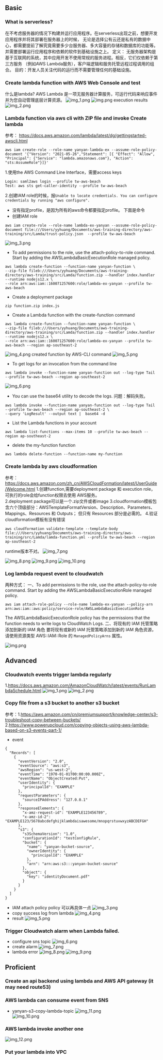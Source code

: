 ## Basic  
### What is serverless?  
在不考虑服务器的情况下构建并运行应用程序。在serverless出现之前，想要开发应用程序并将其部署在服务器上的时候，
无论是选择公有云还是私有的数据中心，都需要提前了解究竟需要多少台服务器、多大容量的存储和数据库的功能等。
并需要部署运行应用程序和依赖的软件到基础设施之上。
定义： 无服务器架构是基于互联网的系统，其中应用开发不使用常规的服务进程。相反，它们仅依赖于第三方服务
（例如AWS Lambda服务），客户端逻辑和服务托管远程过程调用的组合。
目的：开发人员关注代码的运行而不需要管理任何的基础设施。

### Create lambda function with AWS Web Console and test
什么是lambda?
AWS Lambda 是一项无服务器计算服务，可运行代码来响应事件并为您自动管理底层计算资源。
![img_1.png](img/img_1.png)
![img.png](img/img.png)
execution results
![img_2.png](img/img_2.png)

### Lambda function via aws cli with ZIP file and invoke Create lambda
参考：
https://docs.aws.amazon.com/lambda/latest/dg/gettingstarted-awscli.html
```
aws iam create-role --role-name yanyan-lambda-ex --assume-role-policy-document '{"Version": "2021-05-26","Statement": [{ "Effect": "Allow", "Principal": {"Service": "lambda.amazonaws.com"}, "Action": "sts:AssumeRole"}]}'
```
1.使用the AWS Command Line Interface，需要access keys
```
Login: saml2aws login --profile tw-aws-beach
Test: aws sts get-caller-identity --profile tw-aws-beach
```
2.创建IAM role的时候，报`Unable to locate credentials. You can configure credentials by running "aws configure".`  
- 没有指定profile，是因为所有的aws命令都要指定profile。
下面是命令
- 创建IAM role  
```
aws iam create-role --role-name lambda-ex-yanyan --assume-role-policy-document file:///Users/yyhuang/Documents/aws-training-directory/aws-training/src/Lamda/trust-policy.json  --profile tw-aws-beach
```
![img_3.png](img/img_3.png)
- To add permissions to the role, use the attach-policy-to-role command. Start by 
  adding the AWSLambdaBasicExecutionRole managed policy.  
```
aws lambda create-function --function-name yanyan-function \
--zip-file fileb:///Users/yyhuang/Documents/aws-training-directory/aws-training/src/Lamda/function.zip --handler index.handler --runtime nodejs12.x \
--role arn:aws:iam::160071257600:role/lambda-ex-yanyan --profile tw-aws-beach
```
- Create a deployment package
```
zip function.zip index.js
```
- Create a Lambda function with the create-function command
```
aws lambda create-function --function-name yanyan-function \
--zip-file fileb:///Users/yyhuang/Documents/aws-training-directory/aws-training/src/Lamda/function.zip --handler index.handler --runtime nodejs12.x \
--role arn:aws:iam::160071257600:role/lambda-ex-yanyan --profile tw-aws-beach --region ap-southeast-2
```
![img_4.png](img/img_4.png)
created function by AWS-CLI command
![img_5.png](img/img_5.png)
- To get logs for an invocation from the command line
```
aws lambda invoke --function-name yanyan-function out --log-type Tail --profile tw-aws-beach --region ap-southeast-2
```  
![img_6.png](img/img_6.png)
- You can use the base64 utility to decode the logs.
问题：解码失败。
```
aws lambda invoke --function-name yanyan-function out --log-type Tail --profile tw-aws-beach --region ap-southeast-2 \
--query 'LogResult' --output text |  base64 -d 
```
- List the Lambda functions in your account
```
aws lambda list-functions --max-items 10 --profile tw-aws-beach --region ap-southeast-2
```
- delete the my-function function
```
aws lambda delete-function --function-name my-function
```
### Create lambda by aws cloudformation
参考：https://docs.aws.amazon.com/zh_cn/AWSCloudFormation/latest/UserGuide/Welcome.html
1.创建function,需要deployment package 和 execution role，可执行的role会给function权限去使用
AWS服务。  
2.deployment package可以是一个.zip文件或者image
3.cloudformation模板包含六个顶级部分：AWSTemplateFormatVersion、Description、Parameters、Mappings、Resources 和 Outputs；
但只有 Resources 部分是必需的。
4.验证cloudformation模板有没有错误
```
aws cloudformation validate-template --template-body file:///Users/yyhuang/Documents/aws-training-directory/aws-training/src/Lamda/lamda-function.yml --profile tw-aws-beach --region ap-southeast-2
```
runtime版本不对。
![img_7.png](img/img_7.png)

![img_8.png](img/img_8.png)
![img_9.png](img/img_9.png)
![img_10.png](img/img_10.png)
### Log lambda request event to cloudwatch
两种方式：
一、To add permissions to the role, use the attach-policy-to-role command. Start by adding the AWSLambdaBasicExecutionRole managed policy.
```
aws iam attach-role-policy --role-name lambda-ex-yanyan --policy-arn arn:aws:iam::aws:policy/service-role/AWSLambdaBasicExecutionRole
```
The AWSLambdaBasicExecutionRole policy has the permissions that the function needs to write logs to CloudWatch Logs.
二、将现有的 IAM 托管策略添加到新的 IAM 角色
要将现有或新的 IAM 托管策略添加到新的 IAM 角色资源，请使用资源类型 AWS::IAM::Role 的 `ManagedPolicyArns` 属性。

![img.png](img.png)
## Advanced
### Cloudwatch events trigger lambda regularly
1.https://docs.aws.amazon.com/AmazonCloudWatch/latest/events/RunLambdaSchedule.html
![img_1.png](img_1.png)
![img_2.png](img_2.png)
### Copy file from a s3 bucket to another s3 bucket
参考：1.https://aws.amazon.com/cn/premiumsupport/knowledge-center/s3-troubleshoot-copy-between-buckets/
2.https://www.powerupcloud.com/copying-objects-using-aws-lambda-based-on-s3-events-part-1/
- event
```
{
  "Records": [
    {
      "eventVersion": "2.0",
      "eventSource": "aws:s3",
      "awsRegion": "us-west-2",
      "eventTime": "1970-01-01T00:00:00.000Z",
      "eventName": "ObjectCreated:Put",
      "userIdentity": {
        "principalId": "EXAMPLE"
      },
      "requestParameters": {
        "sourceIPAddress": "127.0.0.1"
      },
      "responseElements": {
        "x-amz-request-id": "EXAMPLE123456789",
        "x-amz-id-2": "EXAMPLE123/5678abcdefghijklambdaisawesome/mnopqrstuvwxyzABCDEFGH"
      },
      "s3": {
        "s3SchemaVersion": "1.0",
        "configurationId": "testConfigRule",
        "bucket": {
          "name": "yanyan-bucket-source",
          "ownerIdentity": {
            "principalId": "EXAMPLE"
          },
          "arn": "arn:aws:s3:::yanyan-bucket-source"
        },
        "object": {
          "key": "identityDocument.pdf"
        }
      }
    }
  ]
}
```
- IAM attach policy
policy 可以再具体一点
![img_3.png](img_3.png)
- copy success log from lambda
![img_4.png](img_4.png)
- result
![img_5.png](img_5.png)
### Trigger Cloudwatch alarm when Lambda failed.
- configure sns topic
![img_6.png](img_6.png)
- create alarm
![img_7.png](img_7.png)
- lambda error
![img_8.png](img_8.png)
  ![img_9.png](img_9.png)

## Proficient
### Create an api backend using lambda and AWS API gateway (it may need route53)
### AWS lambda can consume event from SNS
- yanyan-s3-copy-lambda-topic 
![img_11.png](img/img_11.png)  
![img_10.png](img_10.png)  
### AWS lambda invoke another one
  ![img_12.png](img/img_12.png) 
### Put your lambda into VPC

